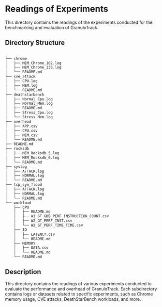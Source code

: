 # Readings of Experiments
This directory contains the readings of the experiments conducted for the benchmarking and evaluation of GranuloTrack.

## Directory Structure

```txt
.
├── chrome
│   ├── MEM_Chrome_102.log
│   ├── MEM_Chrome_133.log
│   └── README.md
├── cve_attack
│   ├── CPU.log
│   ├── MEM.log
│   └── README.md
├── deathstarbench
│   ├── Normal_Cpu.log
│   ├── Normal_Mem.log
│   ├── README.md
│   ├── Stress_Cpu.log
│   └── Stress_Mem.log
├── overhead
│   ├── APP.csv
│   ├── CPU.csv
│   ├── MEM.csv
│   └── README.md
├── README.md
├── rocksdb
│   ├── MEM_Rocksdb_5.log
│   ├── MEM_Rocksdb_6.log
│   └── README.md
├── syslog
│   ├── ATTACK.log
│   ├── NORMAL.log
│   └── README.md
├── tcp_syn_flood
│   ├── ATTACK.log
│   ├── NORMAL.log
│   └── README.md
└── workload
    ├── CPU
    │   ├── README.md
    │   ├── W1_GT_GDB_PERF_INSTRUCTION_COUNT.csv
    │   ├── W2_GT_PERF_INST.csv
    │   └── W2_GT_PERF_TIME_TIME.csv
    ├── IO
    │   ├── LATENCY.csv
    │   └── README.md
    ├── MEMORY
    │   ├── DATA.csv
    │   └── README.md
    └── README.md
```

## Description
This directory contains the readings of various experiments conducted to evaluate the performance and overhead of GranuloTrack. Each subdirectory contains logs or datasets related to specific experiments, such as Chrome memory usage, CVE attacks, DeathStarBench workloads, and more.
